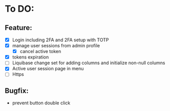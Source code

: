 # To DO:

## Feature:
* [x] Login including 2FA and 2FA setup with TOTP
* [x] manage user sessions from admin profile
  *  [x] cancel active token
* [x] tokens expiration
* [ ] Liquibase change set for adding columns and initialize non-null columns
* [X] Active user session page in menu
* [ ] Https

## Bugfix:

- prevent button double click
